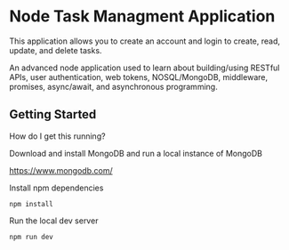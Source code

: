 # Node Task Managment Application

This application allows you to create an account and login to create, read, update, and delete tasks.

An advanced node application used to learn about building/using RESTful APIs, user authentication, web tokens, NOSQL/MongoDB, middleware, promises, async/await, and asynchronous programming.

## Getting Started

How do I get this running?

Download and install MongoDB and run a local instance of MongoDB

https://www.mongodb.com/

Install npm dependencies

```
npm install
```

Run the local dev server

```
npm run dev
```

